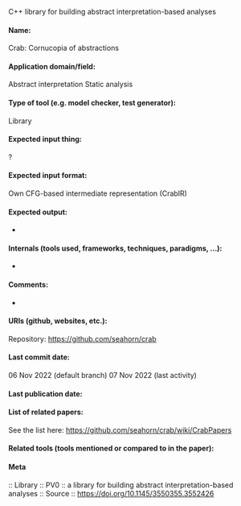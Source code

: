 C++ library for building abstract interpretation-based analyses

#### Name:
Crab: Cornucopia of abstractions

#### Application domain/field:
Abstract interpretation
Static analysis

#### Type of tool (e.g. model checker, test generator):
Library

#### Expected input thing:
?

#### Expected input format:
Own CFG-based intermediate representation (CrabIR)

#### Expected output:
-

#### Internals (tools used, frameworks, techniques, paradigms, ...):
-

#### Comments:
-

#### URIs (github, websites, etc.):
Repository: https://github.com/seahorn/crab

#### Last commit date:
06 Nov 2022 (default branch)
07 Nov 2022 (last activity)

#### Last publication date:

#### List of related papers:
See the list here: https://github.com/seahorn/crab/wiki/CrabPapers

#### Related tools (tools mentioned or compared to in the paper):

#### Meta
:: Library
:: PV0 :: a library for building abstract interpretation-based analyses
:: Source :: https://doi.org/10.1145/3550355.3552426
